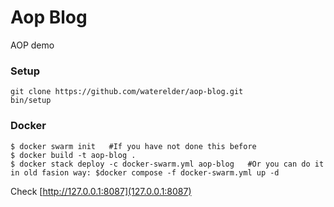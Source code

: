 Aop Blog
=======

AOP demo

### Setup
```
git clone https://github.com/waterelder/aop-blog.git
bin/setup
```

### Docker
```
$ docker swarm init   #If you have not done this before
$ docker build -t aop-blog .
$ docker stack deploy -c docker-swarm.yml aop-blog   #Or you can do it in old fasion way: $docker compose -f docker-swarm.yml up -d
```
Check [http://127.0.0.1:8087](127.0.0.1:8087)